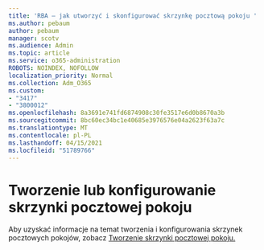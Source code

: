 ```yaml
---
title: 'RBA — jak utworzyć i skonfigurować skrzynkę pocztową pokoju '
ms.author: pebaum
author: pebaum
manager: scotv
ms.audience: Admin
ms.topic: article
ms.service: o365-administration
ROBOTS: NOINDEX, NOFOLLOW
localization_priority: Normal
ms.collection: Adm_O365
ms.custom:
- "3417"
- "3800012"
ms.openlocfilehash: 8a3691e741fd6874908c30fe3517e6d0b8670a3b
ms.sourcegitcommit: 8bc60ec34bc1e40685e3976576e04a2623f63a7c
ms.translationtype: MT
ms.contentlocale: pl-PL
ms.lasthandoff: 04/15/2021
ms.locfileid: "51789766"
---
```

# <a name="create-or-configure-a-room-mailbox"></a>Tworzenie lub konfigurowanie skrzynki pocztowej pokoju

Aby uzyskać informacje na temat tworzenia i konfigurowania skrzynek pocztowych pokojów, zobacz [Tworzenie skrzynki pocztowej pokoju.](https://docs.microsoft.com/exchange/recipients/room-mailboxes?view=exchserver-2019#create-a-room-mailbox)